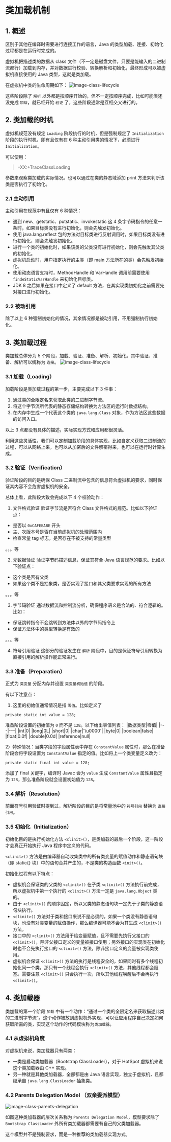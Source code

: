 # 类加载机制
## 1. 概述
区别于其他在编译时需要进行连接工作的语言，Java 的类型加载、连接、初始化过程都是在运行时完成的。

虚拟机把描述类的数据从 class 文件（不一定是磁盘文件，只要是能输入的二进制流都行）加载到内存，并对数据进行校验、转换解析和初始化，最终形成可以被虚拟机直接使用的 Java 类型，这就是类加载。

在虚拟机中类的生命周期如下：
![image-class-lifecycle](../../resource/java/Classlifecycle.drawio.png)

这些阶段除了 `解析` 以外都是按顺序开始的，但不一定按顺序完成，比如可能类还没完成 `加载`，就已经开始 `验证` 了，这些阶段通常是互相交叉进行的。

## 2. 类加载的时机
虚拟机规范没有规定 `Loading` 阶段执行的时机，但是强制规定了 `Initialization` 阶段的执行时机，即有且仅有在 6 种主动引用类的情况下，必须进行 `Initialization`。

可以使用：
> -XX:+TraceClassLoading

参数来观察类加载的实际情况。也可以通过在类的静态域添加 print 方法来判断该类是否执行了初始化。

### 2.1 主动引用
主动引用在规范中有且仅有 6 种情况：
* 遇到 new、getstatic、putstatic、invokestatic 这 4 条字节码指令的任意一条时，如果目标类没有进行初始化，则会先触发初始化。
* 使用 java.lang.reflect 包的方法对目标类进行反射调用时，如果目标类没有进行初始化，则会先触发初始化。
* 进行一个类的初始化时，如果该类的父类没有进行初始化，则会先触发其父类的初始化。
* 虚拟机启动时，用户指定执行的主类（即 main 方法所在的类）会先触发初始化。
* 使用动态语言支持时，MethodHandle 和 VarHandle 调用前需要使用 `findeStaticVarHandle` 来初始化目标类。
* JDK 8 之后如果在接口中定义了 default 方法，在其实现类初始化之前需要先对接口进行初始化。


### 2.2 被动引用
除了以上 6 种强制初始化的情况，其余情况都是被动引用，不用强制执行初始化。

## 3. 类加载过程
类加载总体分为 5 个阶段，加载、验证、准备、解析、初始化。其中验证、准备、解析可以统称为 `连接`。
![image-class-lifecycle](../../resource/java/Classloadprocess.drawio.png)

### 3.1 加载（Loading）
加载阶段是类加载过程的第一步，主要完成以下 3 件事：
1) 通过类的全限定名来获取此类的二进制字节流。
2) 将这个字节流所代表的静态存储结构转换为方法区的运行时数据结构。
3) 在内存中生成一个代表这个类的 `java.lang.Class` 对象，作为方法区这些数据的访问入口。

以上 3 点都没有具体的描述，实际实现方式和应用都很灵活。

利用这些灵活性，我们可以定制加载阶段的具体实现，比如自定义获取二进制流的过程，可以从网络上来，也可以从加密后的文件解密得来，也可以在运行时计算生成。

### 3.2 验证（Verification）
验证阶段的目的是确保 Class 二进制流中包含的信息符合虚拟机的要求，同时保证其内容不会危害虚拟机的安全。

总体上看，此阶段大致会完成以下 4 个校验动作：
1) 文件格式验证
验证字节流是否符合 Class 文件格式的规范。比如以下验证点：
* 是否以 `0xCAFEBABE` 开头
* 主、次版本号是否在当前虚拟机的处理范围内
* 检查常量 tag 标志，是否存在不被支持的常量类型

。。。等

2) 元数据验证
验证字节码描述信息，保证其符合 Java 语言规范的要求。比如以下验证点：
* 这个类是否有父类
* 如果这个类不是抽象类，是否实现了接口和其父类要求实现的所有方法

。。。等

3) 字节码验证
通过数据流和控制流分析，确保程序语义是合法的、符合逻辑的。比如：
* 保证跳转指令不会跳转到方法体以外的字节码指令上
* 保证方法体中的类型转换是有效的

。。。等

4) 符号引用验证
这部分的验证发生在 `解析` 阶段中，目的是保证符号引用转换为直接引用的解析操作能正常进行。

### 3.3 准备（Preparation）
正式为 `类变量` 分配内存并设置 `类变量初始值` 的阶段。

有以下注意点：
1) 这里的初始值通常情况是指 `零值`。比如定义了 
```
private static int value = 128;
```
准备阶段设置的初始值为 `0` 而不是 `128`。以下给出零值列表：
|数据类型|零值|
|---|---|
|int|0|
|long|0L|
|short|0|
|char|'\u0000'|
|byte|0|
|boolean|false|
|float|0.0f|
|double|0.0d|
|reference|null|

2）特殊情况：当类字段的字段属性表中存在 `ConstantValue` 属性时，那么在准备阶段会将字段设置为 `ConstantValue` 指定的值。比如将上一个类变量定义改为：
```
private static final int value = 128;
```
添加了 final 关键字，编译时 Javac 会为 `value` 生成 `ConstantValue` 属性且指定为 `128`，那么准备阶段就会设置初始值为 `128`。

### 3.4 解析（Resolution）
前面符号引用验证时提到过，解析阶段的目的是将常量池中的 `符号引用` 替换为 `直接引用`。

### 3.5 初始化（Initialization）
初始化目的是执行初始化方法 `<clinit>()`，是类加载的最后一个阶段，这一阶段才会真正开始执行 Java 程序中定义的代码。

`<clinit>()` 方法是由编译器自动收集类中的所有类变量的赋值动作和静态语句块（即 static{} 块）中的语句合并产生的，不是类的构造函数 `<init>()`。

初始化过程有以下特点：
* 虚拟机会保证类的父类的 `<clinit>()` 在子类 `<clinit>()` 方法执行前完成，所以虚拟机中第一个执行的 `<clinit>()` 方法一定是 `java.lang.Object` 类的。
* 由于 `<clinit>()` 的顺序固定，所以父类的静态语句块一定先于子类的静态语句块执行。
* `<clinit>()` 方法对于类和接口来说不是必须的，如果一个类没有静态语句块，也没有对类变量的赋值操作，那么编译器可能不会为其生成 `<clinit>()` 方法。
* 接口中的 `<clinit>()` 方法用于给变量赋值，且不需要先执行父接口的 `<clinit>()`，除非父接口定义的变量被接口使用；另外接口的实现类在初始化时也不会先执行接口的 `<clinit>()` 方法，除非接口定义的变量被实现类使用。
* 虚拟机会保证 `<clinit>()` 方法的执行是线程安全的，如果同时有多个线程初始化同一个类，那只有一个线程会执行 `<clinit>()` 方法，其他线程都会阻塞。需要注意 `<clinit>()` 只会执行一次，所以其他线程唤醒后不会再执行 `<clinit>()`。

## 4. 类加载器
类加载的第一个阶段 `加载` 中有一个动作：“通过一个类的全限定名来获取描述此类的二进制字节流”。这个动作被放到虚拟机外实现，可以让应用程序自己决定如何获取所需的类，实现这个动作的代码模块称为`类加载器`。

### 4.1 从虚拟机角度
对虚拟机来说，类加载器只有两类：
* 一类是启动类加载器（Bootstrap ClassLoader），对于 HotSpot 虚拟机来说这个类加载器由 C++ 实现。
* 另一种就是其他类加载器，全部都是由 Java 语言实现，独立于虚拟机，且都继承自 `java.lang.ClassLoader` 抽象类。

### 4.2 Parents Delegation Model （双亲委派模型）
![image-class-parents-delegation](../../resource/java/parentsdelegation.drawio.png)

如图这种类加载器的层次关系称为 `Parents Delegation Model`，模型要求除了 `Bootstrap ClassLoader` 外所有类加载器都需要有自己的父类加载器。

这个模型并不是强制要求，而是一种推荐的类加载器实现方式。
